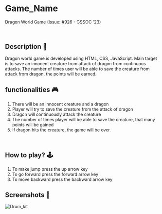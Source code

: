 # **Game_Name** 

Dragon World Game (Issue: #926 - GSSOC '23)

<br>

## **Description 📃**
Dragon world game is developed using HTML, CSS, JavaScript.
Main target is to save an innocent creature from attack of dragon from continuous attacks. The number of times user will be able to save 
the creature from attack from dragon, the points will be earned.
 

## **functionalities 🎮**
1. There will be an innocent creature and a dragon
2. Player will try to save the creature from the attack of dragon
3. Dragon will continuously attack the creature
4. The number of times player will be able to save the creature, that many points will be gained
5. If dragon hits the creature, the game will be over.
<br>

## **How to play? 🕹️**
1. To make jump press the up arrow key
2. To go forward press the forward arrow key
3. To move backward press the backward arrow key

## **Screenshots 📸**
![Drum_kit](https://github.com/sujanrupu/dg/assets/103595490/06599e6c-8ee1-44f4-9f8a-a5134dfd2044)
